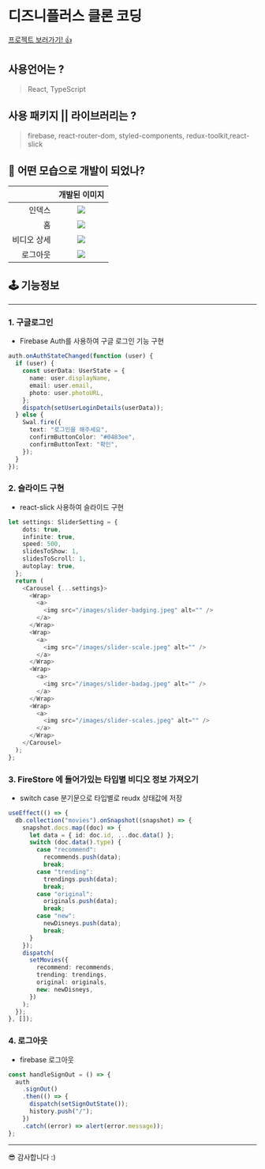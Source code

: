 # 디즈니플러스 클론 코딩

[프로젝트 보러가기! 👍](https://disneyplusclone-c04df.web.app/)

## 사용언어는 ?

> React, TypeScript

## 사용 패키지 || 라이브러리는 ?

> firebase, react-router-dom, styled-components, redux-toolkit,react-slick

## 👀 어떤 모습으로 개발이 되었나?

|             |                                          개발된 이미지                                           |
| ----------: | :----------------------------------------------------------------------------------------------: |
|      인덱스 | ![](https://images.velog.io/images/hoon_dev/post/a9dac9e3-8010-448e-907b-8dad78bd0d8a/image.png) |
|          홈 | ![](https://images.velog.io/images/hoon_dev/post/09d11153-e45d-4d06-b26e-ec134faf7e5d/image.png) |
| 비디오 상세 | ![](https://images.velog.io/images/hoon_dev/post/b3aef7ff-dcd4-4367-b7f1-8f7e1e6228d7/image.png) |
|    로그아웃 | ![](https://images.velog.io/images/hoon_dev/post/d7cdafda-f66c-494f-b82f-01c5f1ca925d/image.png) |

## 🕹 기능정보

---

### 1. 구글로그인

- Firebase Auth를 사용하여 구글 로그인 기능 구현

```ts
auth.onAuthStateChanged(function (user) {
  if (user) {
    const userData: UserState = {
      name: user.displayName,
      email: user.email,
      photo: user.photoURL,
    };
    dispatch(setUserLoginDetails(userData));
  } else {
    Swal.fire({
      text: "로그인을 해주세요",
      confirmButtonColor: "#0483ee",
      confirmButtonText: "확인",
    });
  }
});
```

### 2. 슬라이드 구현

- react-slick 사용하여 슬라이드 구현

```ts
let settings: SliderSetting = {
    dots: true,
    infinite: true,
    speed: 500,
    slidesToShow: 1,
    slidesToScroll: 1,
    autoplay: true,
  };
  return (
    <Carousel {...settings}>
      <Wrap>
        <a>
          <img src="/images/slider-badging.jpeg" alt="" />
        </a>
      </Wrap>
      <Wrap>
        <a>
          <img src="/images/slider-scale.jpeg" alt="" />
        </a>
      </Wrap>
      <Wrap>
        <a>
          <img src="/images/slider-badag.jpeg" alt="" />
        </a>
      </Wrap>
      <Wrap>
        <a>
          <img src="/images/slider-scales.jpeg" alt="" />
        </a>
      </Wrap>
    </Carousel>
  );
};
```

### 3. FireStore 에 들어가있는 타입별 비디오 정보 가져오기

- switch case 분기문으로 타입별로 reudx 상태값에 저장

```ts
useEffect(() => {
  db.collection("movies").onSnapshot((snapshot) => {
    snapshot.docs.map((doc) => {
      let data = { id: doc.id, ...doc.data() };
      switch (doc.data().type) {
        case "recommend":
          recommends.push(data);
          break;
        case "trending":
          trendings.push(data);
          break;
        case "original":
          originals.push(data);
          break;
        case "new":
          newDisneys.push(data);
          break;
      }
    });
    dispatch(
      setMovies({
        recommend: recommends,
        trending: trendings,
        original: originals,
        new: newDisneys,
      })
    );
  });
}, []);
```

### 4. 로그아웃

- firebase 로그아웃

```ts
const handleSignOut = () => {
  auth
    .signOut()
    .then(() => {
      dispatch(setSignOutState());
      history.push("/");
    })
    .catch((error) => alert(error.message));
};
```

---

😎 감사합니다 :)
